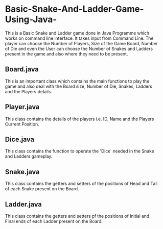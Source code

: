 # Basic-Snake-And-Ladder-Game-Using-Java-

This is a Basic Snake and Ladder game done in Java Programme which works on command line interface.
It takes input from Command Line.
The player can choose the Number of Players, Size of the Game Board, Number of Die and even the User can choose the Number of Snakes and Ladders present in the game and also where they need to be present.

## Board.java
This is an important class which contains the main functions to play the game and also deal with the Board size, Number of Die, Snakes, Ladders and the Players details.

## Player.java
This class contains the details of the players i.e. ID, Name and the Players Current Position.

## Dice.java
This class contains the function to operate the 'Dice' needed in the Snake and Ladders gameplay.

## Snake.java
This class contains the getters and setters of the positions of Head and Tail of each Snake present on the Board.

## Ladder.java
This class contains the getters and setters pf the positions of Initial and Final ends of each Ladder present on the Board.
